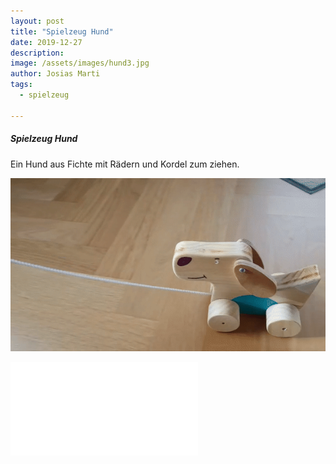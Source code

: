```yaml
---
layout: post
title: "Spielzeug Hund"
date: 2019-12-27
description: 
image: /assets/images/hund3.jpg
author: Josias Marti
tags: 
  - spielzeug

---
```

<h5>Spielzeug Hund</h5>
Ein Hund aus Fichte mit Rädern und Kordel zum ziehen.


![Placeholder](/assets/images/hund.gif)

<iframe style="border: none;" src="/assets/hund.html"></iframe>
